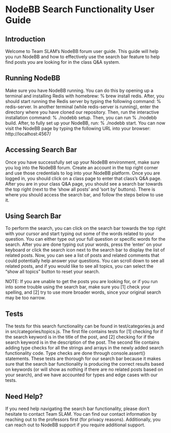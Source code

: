 # NodeBB Search Functionality User Guide

## Introduction
Welcome to Team SLAM’s NodeBB forum user guide. This guide will help you run NodeBB and how to effectively use the search bar feature to help find posts you are looking for in the class Q&A system. 

## Running NodeBB
Make sure you have NodeBB running. You can do this by opening up a terminal and installing Redis with homebrew: % brew install redis. After, you should start running the Redis server by typing the following command: % redis-server. In another terminal (while redis-server is running), enter the directory where you have cloned our repository. Then, run the interactive installation command: % ./nodebb setup. Then, you can run % ./nodebb build. After, to fully set up your NodeBB, run: % ./nodebb start. You can now visit the NodeBB page by typing the following URL into your browser: http://localhost:4567/

## Accessing Search Bar
Once you have successfully set up your NodeBB environment, make sure you log into the NodeBB forum. Create an account in the top right corner and use those credentials to log into your NodeBB platform. Once you are logged in, you should click on a class page to enter that class’s Q&A page. After you are in your class Q&A page, you should see a search bar towards the top right (next to the ‘show all posts’ and ‘sort by’ buttons).  There is where you should access the search bar, and follow the steps below to use it.

## Using Search Bar
To perform the search, you can click on the search bar towards the top right with your cursor and start typing out some of the words related to your question. You can either type out your full question or specific words for the search. After you are done typing out your words, press the ‘enter’ on your keyboard or click the search icon next to the search bar to display the list of related posts. Now, you can see a list of posts and related comments that could potentially help answer your questions. You can scroll down to see all related posts, and if you would like to see all topics, you can select the “show all topics” button to reset your search.

NOTE: If you are unable to get the posts you are looking for, or if you run into some trouble using the search bar, make sure you [1] check your spelling, and [2] try to use more broader words, since your original search may be too narrow.

## Tests
The tests for this search functionality can be found in test/categories.js and in src/categories/topics.js. The first file contains tests for [1] checking for if the search keyword is in the title of the post, and [2] checking for if the search keyword is in the description of the post. The second file contains adding type checks for all the strings and arrays in the newly added search functionality code. Type checks are done through console.assert() statements. These tests are thorough for our search bar because it makes sure that the search bar functionality is producing the correct results based on keywords (or will show as nothing if there are no related posts based on your search), and we have accounted for types and edge cases with our tests.

## Need Help?
If you need help navigating the search bar functionality, please don’t hesitate to contact Team SLAM. You can find our contact information by reaching out to the professors first (for privacy reasons). Additionally, you can reach out to NodeBB support if you require additional support. 
